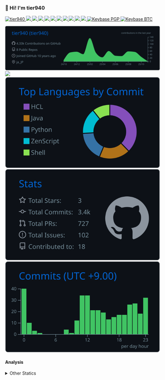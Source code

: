 ### 👋 Hi! I'm tier940

<p align="left"> 
  <a href="https://github.com/tier940/tier940/">
    <img src="https://komarev.com/ghpvc/?username=tier940" alt="tier940" />
  </a>
  <a href="http://twitter.com/tier940">
    <img height="20" src="https://img.shields.io/twitter/follow/tier940?label=Twitter&logo=twitter&style=flat" />
  </a>
  <a href="https://github.com/tier940">
    <img height="20" src="https://img.shields.io/github/followers/tier940?label=follow&logo=github&style=flat" />
  </a>
  <a href="https://www.reddit.com/user/tier940">
    <img height="20" src="https://img.shields.io/reddit/user-karma/combined/tier940?label=Reddit&logo=reddit&style=flat" />
  </a>
  <a href="https://stackoverflow.com/users/17317833/tier940">
    <img height="20" src="https://img.shields.io/stackexchange/stackoverflow/r/17317833?label=StackOverflow&logo=stack-overflow&style=flat" />
  </a>
  <a href="https://zenn.dev/tier940">
    <img height="20" src="https://zenn.badge.nikaera.com/s/tier940/likes" />
  </a>
  <a href="https://zenn.dev/tier940">
    <img height="20" src="https://zenn.badge.nikaera.com/s/tier940/followers" />
  </a>
  <a href="https://zenn.dev/tier940">
    <img height="20" src="https://zenn.badge.nikaera.com/s/tier940/articles" />
  </a>
  <a href="http://qiita.com/tier940">
    <img height="20" src="https://qiita-badge.apiapi.app/s/tier940/posts.svg" />
  </a>
  <a href="http://qiita.com/tier940">
    <img height="20" src="https://qiita-badge.apiapi.app/s/tier940/contributions.svg" />
  </a>
  <a href="https://github.com/tier940/tier940/">
    <img height="20" src="https://github.com/tier940/tier940/actions/workflows/main.yml/badge.svg" />
  </a>
  <a href="https://keybase.io/tier940">
    <img alt="Keybase PGP" src="https://img.shields.io/keybase/pgp/tier940">
  </a>
  <a href="https://keybase.io/tier940">
    <img alt="Keybase BTC" src="https://img.shields.io/keybase/btc/tier940">
  </a>
</p>

[![](https://raw.githubusercontent.com/tier940/tier940/main/profile-summary-card-output/github_dark/0-profile-details.svg)](https://github.com/vn7n24fzkq/github-profile-summary-cards)
[![](https://raw.githubusercontent.com/tier940/tier940/main/profile-summary-card-output/github_dark/1-repos-per-language.svg)](https://github.com/vn7n24fzkq/github-profile-summary-cards) [![](https://raw.githubusercontent.com/tier940/tier940/main/profile-summary-card-output/github_dark/2-most-commit-language.svg)](https://github.com/vn7n24fzkq/github-profile-summary-cards)
[![](https://raw.githubusercontent.com/tier940/tier940/main/profile-summary-card-output/github_dark/3-stats.svg)](https://github.com/vn7n24fzkq/github-profile-summary-cards) [![](https://raw.githubusercontent.com/tier940/tier940/main/profile-summary-card-output/github_dark/4-productive-time.svg)](https://github.com/vn7n24fzkq/github-profile-summary-cards)


#### Analysis
<!-- <img height="150" src="https://github.com/tier940/tier940/blob/master/images/stat.svg" alt="Alternative Text"/> -->

<details>
  <summary>Other Statics</summary>
  <!--START_SECTION:waka-->
![Code Time](http://img.shields.io/badge/Code%20Time-4%2C511%20hrs%2029%20mins-blue)

**🐱 My GitHub Data** 

> 📦 35.7 kB Used in GitHub's Storage 
 > 
> 💼 Opted to Hire
 > 
> 📜 8 Public Repositories 
 > 
> 🔑 5 Private Repositories 
 > 
**I'm an Early 🐤** 

```text
🌞 Morning                3051 commits        ████░░░░░░░░░░░░░░░░░░░░░   16.64 % 
🌆 Daytime                6585 commits        █████████░░░░░░░░░░░░░░░░   35.91 % 
🌃 Evening                6788 commits        █████████░░░░░░░░░░░░░░░░   37.01 % 
🌙 Night                  1915 commits        ███░░░░░░░░░░░░░░░░░░░░░░   10.44 % 
```
📅 **I'm Most Productive on Sunday** 

```text
Monday                   1860 commits        ███░░░░░░░░░░░░░░░░░░░░░░   10.14 % 
Tuesday                  2962 commits        ████░░░░░░░░░░░░░░░░░░░░░   16.15 % 
Wednesday                2322 commits        ███░░░░░░░░░░░░░░░░░░░░░░   12.66 % 
Thursday                 1837 commits        ███░░░░░░░░░░░░░░░░░░░░░░   10.02 % 
Friday                   2571 commits        ████░░░░░░░░░░░░░░░░░░░░░   14.02 % 
Saturday                 3391 commits        █████░░░░░░░░░░░░░░░░░░░░   18.49 % 
Sunday                   3396 commits        █████░░░░░░░░░░░░░░░░░░░░   18.52 % 
```


📊 **This Week I Spent My Time On** 

```text
🕑︎ Time Zone: Asia/Tokyo

💬 Programming Languages: 
Other                    31 hrs 30 mins      ██████████████████████░░░   87.35 % 
Java                     2 hrs 45 mins       ██░░░░░░░░░░░░░░░░░░░░░░░   07.65 % 
Markdown                 39 mins             ░░░░░░░░░░░░░░░░░░░░░░░░░   01.84 % 
INI                      31 mins             ░░░░░░░░░░░░░░░░░░░░░░░░░   01.46 % 
Gradle                   10 mins             ░░░░░░░░░░░░░░░░░░░░░░░░░   00.47 % 

🔥 Editors: 
Edge                     31 hrs 7 mins       ██████████████████████░░░   86.30 % 
IntelliJ IDEA            3 hrs 17 mins       ██░░░░░░░░░░░░░░░░░░░░░░░   09.14 % 
VS Code                  1 hr 16 mins        █░░░░░░░░░░░░░░░░░░░░░░░░   03.52 % 
Chrome                   22 mins             ░░░░░░░░░░░░░░░░░░░░░░░░░   01.04 % 

💻 Operating System: 
Windows                  32 hrs 18 mins      ██████████████████████░░░   89.60 % 
Mac                      3 hrs 19 mins       ██░░░░░░░░░░░░░░░░░░░░░░░   09.20 % 
Unknown OS               22 mins             ░░░░░░░░░░░░░░░░░░░░░░░░░   01.04 % 
Linux                    3 mins              ░░░░░░░░░░░░░░░░░░░░░░░░░   00.16 % 
```

**I Mostly Code in Java** 

```text
Java                     17 repos            █████████████░░░░░░░░░░░░   53.12 % 
ZenScript                3 repos             ██░░░░░░░░░░░░░░░░░░░░░░░   09.38 % 
Shell                    2 repos             ██░░░░░░░░░░░░░░░░░░░░░░░   06.25 % 
Python                   2 repos             ██░░░░░░░░░░░░░░░░░░░░░░░   06.25 % 
HTML                     1 repo              █░░░░░░░░░░░░░░░░░░░░░░░░   03.12 % 
```



**Timeline**

![Lines of Code chart](https://raw.githubusercontent.com/tier940/tier940/main/assets/bar_graph.png)


 Last Updated on 25/09/2024 00:58:15 UTC
<!--END_SECTION:waka-->
</details>
